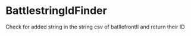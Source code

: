# BattlestringIdFinder
Check for added string in the string csv of batllefrontII and return their ID
